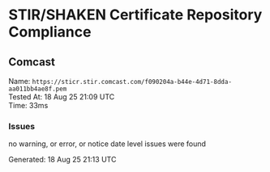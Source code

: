 # STIR/SHAKEN Certificate Repository Compliance

## Comcast

Name: `https://sticr.stir.comcast.com/f090204a-b44e-4d71-8dda-aa011bb4ae8f.pem`\
Tested At: 18 Aug 25 21:09 UTC\
Time: 33ms

### Issues

no warning, or error, or notice date level issues were found

Generated: 18 Aug 25 21:13 UTC